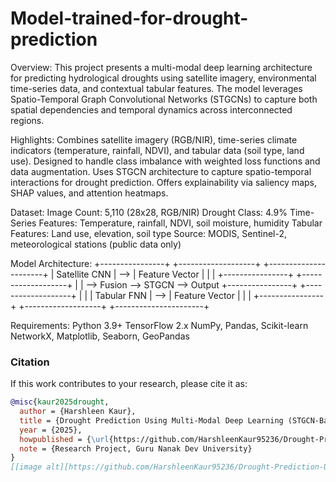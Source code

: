 # Model-trained-for-drought-prediction
Overview: 
  This project presents a multi-modal deep learning architecture for predicting hydrological droughts using satellite imagery, environmental time-series data, and contextual tabular features. The model leverages Spatio-Temporal Graph Convolutional Networks (STGCNs) to capture both spatial dependencies and temporal dynamics across interconnected regions.

  
Highlights:
  Combines satellite imagery (RGB/NIR), time-series climate indicators (temperature, rainfall, NDVI), and tabular data (soil type, land use). Designed to handle class imbalance with weighted loss functions and data augmentation. Uses STGCN architecture to capture spatio-temporal interactions for drought prediction. Offers explainability via saliency maps, SHAP values, and attention heatmaps.

  
Dataset:
  Image Count: 5,110 (28x28, RGB/NIR) 
  Drought Class: 4.9% 
  Time-Series Features: Temperature, rainfall, NDVI, soil moisture, humidity 
  Tabular Features: Land use, elevation, soil type 
  Source: MODIS, Sentinel-2, meteorological stations (public data only)
  

Model Architecture:
  +----------------+     +-------------------+     +----------------------+
| Satellite CNN  | --> | Feature Vector     |     |                      |
+----------------+     +-------------------+     |                      |
                                                   --> Fusion --> STGCN --> Output
+----------------+     +-------------------+     |                      |
| Tabular FNN    | --> | Feature Vector     |     |                      |
+----------------+     +-------------------+     +----------------------+



Requirements:
  Python 3.9+
  TensorFlow 2.x
  NumPy, Pandas, Scikit-learn
  NetworkX, Matplotlib, Seaborn, GeoPandas

### Citation

If this work contributes to your research, please cite it as:

```bibtex
@misc{kaur2025drought,
  author = {Harshleen Kaur},
  title = {Drought Prediction Using Multi-Modal Deep Learning (STGCN-Based)},
  year = {2025},
  howpublished = {\url{https://github.com/HarshleenKaur95236/Drought-Prediction-Using-Multi-Modal-Deep-Learning-STGCN-Based.}},
  note = {Research Project, Guru Nanak Dev University}
}
[[image alt][https://github.com/HarshleenKaur95236/Drought-Prediction-Using-Multi-Modal-Deep-Learning-STGCN-Based/blob/7bd8177950cc0a20965c2340e8b327b2d1016af7/image_0_barren_land.png]]


